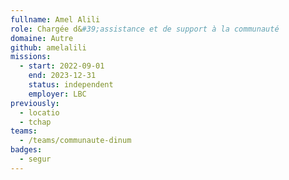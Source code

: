 ```yaml
---
fullname: Amel Alili
role: Chargée d&#39;assistance et de support à la communauté
domaine: Autre
github: amelalili
missions:
  - start: 2022-09-01
    end: 2023-12-31
    status: independent
    employer: LBC
previously:
  - locatio
  - tchap
teams:
  - /teams/communaute-dinum
badges:
  - segur
---
```




